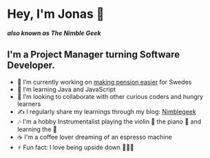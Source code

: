# Hey, I'm Jonas 👋
***also known as The Nimble Geek***

## I'm a Project Manager turning Software Developer. 

- 🔭 I’m currently working on [making pension easier](https://investor.nordea.se/nora-pension/public/) for Swedes
- 🌱 I’m learning Java and JavaScript 
- 👯 I’m looking to collaborate with other curious coders and hungry learners
- ✍️  I regularly share my learnings through my blog: [Nimblegeek](https://www.nimblegeek.com/)
- 🎶 I'm a hobby Instrumentalist playing the violin 🎻  the piano 🎹  and learning the 🎸 
- ☕️  I'm a coffee lover dreaming of an espresso machine 
- ⚡  Fun fact: I love being upside down 🤸🏽‍♂️ 
